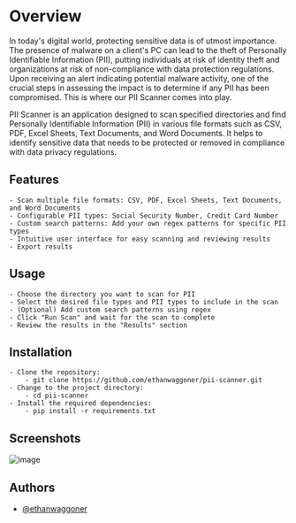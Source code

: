 # Overview

In today's digital world, protecting sensitive data is of utmost importance. The presence of malware on a client's PC can lead to the theft of Personally Identifiable Information (PII), putting individuals at risk of identity theft and organizations at risk of non-compliance with data protection regulations. Upon receiving an alert indicating potential malware activity, one of the crucial steps in assessing the impact is to determine if any PII has been compromised. This is where our PII Scanner comes into play.

PII Scanner is an application designed to scan specified directories and find Personally Identifiable Information (PII) in various file formats such as CSV, PDF, Excel Sheets, Text Documents, and Word Documents. It helps to identify sensitive data that needs to be protected or removed in compliance with data privacy regulations.

## Features

    - Scan multiple file formats: CSV, PDF, Excel Sheets, Text Documents, and Word Documents
    - Configurable PII types: Social Security Number, Credit Card Number
    - Custom search patterns: Add your own regex patterns for specific PII types
    - Intuitive user interface for easy scanning and reviewing results
    - Export results

## Usage

    - Choose the directory you want to scan for PII
    - Select the desired file types and PII types to include in the scan
    - (Optional) Add custom search patterns using regex
    - Click "Run Scan" and wait for the scan to complete
    - Review the results in the "Results" section
    
## Installation

    - Clone the repository:
        - git clone https://github.com/ethanwaggoner/pii-scanner.git
    - Change to the project directory:
        - cd pii-scanner
    - Install the required dependencies:
        - pip install -r requirements.txt
    
## Screenshots

![image](https://user-images.githubusercontent.com/74027222/232165892-4bdcd91a-1224-45a7-8d11-e7d7c3a94c74.png)


## Authors

- [@ethanwaggoner](https://www.github.com/ethanwaggoner)
